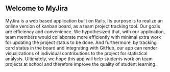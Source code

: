 ## Welcome to MyJira

MyJira is a web based application built on Rails. Its purpose is to realize an online version of kanban board, as a team project tracking tool. Our goals are efficiency and convenience.
We hypothesized that, with our application, team members would collaborate more efficiently with minimal extra work for updating the project status to be done. And furthermore, by tracking card status in the board and integrating with GitHub, our app can render visualizations of individual contributions to the project for statistical analysis. Ultimately, we hope this app will help students work on team projects at school and therefore improve the quality of student learning.
